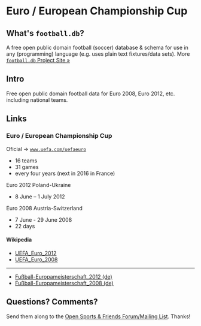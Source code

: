 # Euro / European Championship Cup

## What's `football.db`?

A free open public domain football (soccer) database & schema
for use in any (programming) language
(e.g. uses plain text fixtures/data sets).
More [`football.db` Project Site »](http://openfootball.github.io)

## Intro

Free open public domain football data for Euro 2008, Euro 2012, etc.
including national teams.



## Links

### Euro / European Championship Cup

Oficial -> [`www.uefa.com/uefaeuro`](http://www.uefa.com/uefaeuro)

- 16 teams
- 31 games
- every four years (next in 2016 in France)


Euro 2012 Poland-Ukraine

- 8 June – 1 July 2012


Euro 2008 Austria-Switzerland

- 7 June - 29 June 2008
- 22 days

#### Wikipedia

- [UEFA_Euro_2012](http://en.wikipedia.org/wiki/UEFA_Euro_2012)
- [UEFA_Euro_2008](http://en.wikipedia.org/wiki/UEFA_Euro_2008)

----

- [Fußball-Europameisterschaft_2012 (de)](http://de.wikipedia.org/wiki/Fußball-Europameisterschaft_2012)
- [Fußball-Europameisterschaft_2008 (de)](http://de.wikipedia.org/wiki/Fußball-Europameisterschaft_2008)



## Questions? Comments?

Send them along to the
[Open Sports & Friends Forum/Mailing List](http://groups.google.com/group/opensport).
Thanks!

